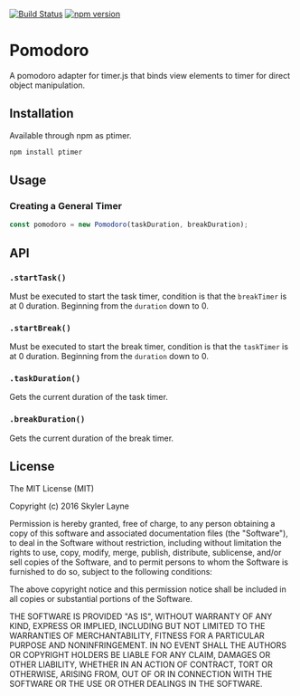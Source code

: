 [![Build
Status](https://travis-ci.org/skylerto/pomodoro.svg?branch=master)](https://travis-ci.org/skylerto/pomodoro)
[![npm version](https://badge.fury.io/js/ptimer.svg)](https://badge.fury.io/js/ptimer)

# Pomodoro
A pomodoro adapter for timer.js that binds view elements to timer for direct object manipulation.

## Installation
Available through npm as ptimer.

```javascript
npm install ptimer
```

## Usage

### Creating a General Timer
```javascript
const pomodoro = new Pomodoro(taskDuration, breakDuration);
```

## API

### `.startTask()`
Must be executed to start the task timer, condition is that the `breakTimer` is at 0 duration. Beginning from the `duration` down to 0.

### `.startBreak()`
Must be executed to start the break timer, condition is that the `taskTimer` is at 0 duration. Beginning from the `duration` down to 0.

### `.taskDuration()`
Gets the current duration of the task timer.

### `.breakDuration()`
Gets the current duration of the break timer.

## License

The MIT License (MIT)

Copyright (c) 2016 Skyler Layne

Permission is hereby granted, free of charge, to any person obtaining a copy
of this software and associated documentation files (the "Software"), to deal
in the Software without restriction, including without limitation the rights
to use, copy, modify, merge, publish, distribute, sublicense, and/or sell
copies of the Software, and to permit persons to whom the Software is
furnished to do so, subject to the following conditions:

The above copyright notice and this permission notice shall be included in
all copies or substantial portions of the Software.

THE SOFTWARE IS PROVIDED "AS IS", WITHOUT WARRANTY OF ANY KIND, EXPRESS OR
IMPLIED, INCLUDING BUT NOT LIMITED TO THE WARRANTIES OF MERCHANTABILITY,
FITNESS FOR A PARTICULAR PURPOSE AND NONINFRINGEMENT. IN NO EVENT SHALL THE
AUTHORS OR COPYRIGHT HOLDERS BE LIABLE FOR ANY CLAIM, DAMAGES OR OTHER
LIABILITY, WHETHER IN AN ACTION OF CONTRACT, TORT OR OTHERWISE, ARISING FROM,
OUT OF OR IN CONNECTION WITH THE SOFTWARE OR THE USE OR OTHER DEALINGS IN
THE SOFTWARE.

[david-dm]: https://david-dm.org/skylerto/pomodoro.svg
